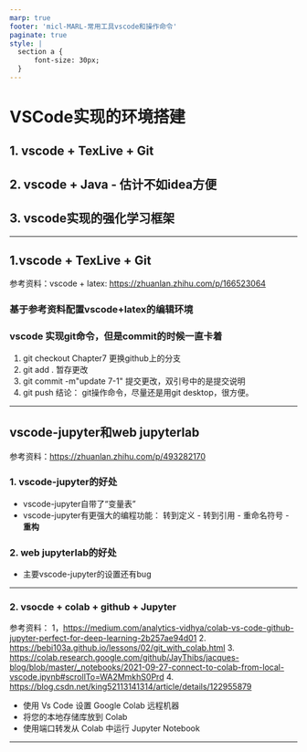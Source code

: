 ```yaml
---
marp: true
footer: 'micl-MARL-常用工具vscode和操作命令'
paginate: true
style: |
  section a {
      font-size: 30px;
  }
---
```


# VSCode实现的环境搭建
## 1. vscode + TexLive + Git
## 2. vscode + Java - 估计不如idea方便
## 3. vscode实现的强化学习框架


----

## 1.vscode + TexLive + Git
参考资料：vscode + latex: https://zhuanlan.zhihu.com/p/166523064 
### 基于参考资料配置vscode+latex的编辑环境
### vscode 实现git命令，但是commit的时候一直卡着
1. git checkout Chapter7   更换github上的分支 
2. git add .   暂存更改
3. git commit -m"update 7-1" 提交更改，双引号中的是提交说明
4. git push
结论： git操作命令，尽量还是用git desktop，很方便。

---

## vscode-jupyter和web jupyterlab
参考资料：https://zhuanlan.zhihu.com/p/493282170

### 1. vscode-jupyter的好处

- vscode-jupyter自带了“变量表”
- vscode-jupyter有更强大的编程功能： 转到定义 - 转到引用  -  重命名符号 - **重构**
### 2. web jupyterlab的好处
- 主要vscode-jupyter的设置还有bug
---

### 2. vsocde + colab + github + Jupyter
参考资料：
1，https://medium.com/analytics-vidhya/colab-vs-code-github-jupyter-perfect-for-deep-learning-2b257ae94d01
2. https://bebi103a.github.io/lessons/02/git_with_colab.html
3. https://colab.research.google.com/github/JayThibs/jacques-blog/blob/master/_notebooks/2021-09-27-connect-to-colab-from-local-vscode.ipynb#scrollTo=WA2MmkhS0Prd 
4. https://blog.csdn.net/king52113141314/article/details/122955879 

- 使用 Vs Code 设置 Google Colab 远程机器
- 将您的本地存储库放到 Colab 
- 使用端口转发从 Colab 中运行 Jupyter Notebook

---
